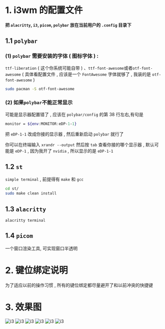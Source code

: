 # 1. i3wm 的配置文件

**把 `alacritty`, `i3`, `picom`, `polybar` 放在当前用户的 `.config` 目录下**

## 1.1 `polybar`

### (1) `polybar` 需要安装的字体 ( 图标字体 ) :

`ttf-liberation` ( 这个你系统可能自带 ) 、`ttf-font-awesome`或者`otf-font-awesome` ( 具体看配置文件 , 应该是一个 `FontAwesome` 字体就够了 , 我装的是 `otf-font-awesome`  )

```sh
sudo pacman -S otf-font-awesome
```

### (2) 如果`polybar`不能正常显示

可能是显示器配置错了 , 应该在 `polybar/config` 的第 38 行左右,有句是

```sh
monitor = ${env:MONITOR:eDP-1-1}
```

把 `eDP-1-1` 改成你接的显示器 , 然后重新启动 `polybar` 就行了  

你可以在终端输入 `xrandr --output` 然后按 `tab` 查看你接的哪个显示器 , 默认可能是 `eDP-1`  , 因为我开了 `nvidia` , 所以显示的是 `eDP-1-1`

## 1.2 `st`

`simple terminal` , 前提得有 `make` 和 `gcc`

```sh
cd st/
sudo make clean install
```

## 1.3 `alacritty`

`alacritty terminal`

## 1.4 `picom`

一个窗口渲染工具, 可实现窗口半透明

# 2. 键位绑定说明

为了适应以前的操作习惯 , 所有的键位绑定都尽量避开了和以前冲突的快捷键

# 3. 效果图

![i3](https://codehhr.coding.net/p/codehhr/d/images/git/raw/master/i3/archscreenshotc.png)
![i3](https://codehhr.coding.net/p/codehhr/d/images/git/raw/master/i3/archscreenshota.png)
![i3](https://codehhr.coding.net/p/codehhr/d/images/git/raw/master/i3/archscreenshotb.png)
![i3](https://codehhr.coding.net/p/codehhr/d/images/git/raw/master/i3/archscreenshotd.png)
![i3](https://codehhr.coding.net/p/codehhr/d/images/git/raw/master/i3/i3.png)
![i3](https://codehhr.coding.net/p/codehhr/d/images/git/raw/master/i3/i3wm.png)
